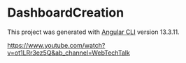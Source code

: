 # DashboardCreation

This project was generated with [Angular CLI](https://github.com/angular/angular-cli) version 13.3.11.

https://www.youtube.com/watch?v=ot1LRr3ez5Q&ab_channel=WebTechTalk
